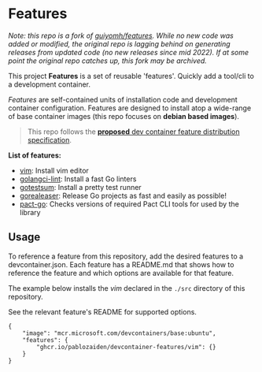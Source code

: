 # Features

*Note: this repo is a fork of [guiyomh/features](https://github.com/guiyomh/features). While no new code was added or modified, the original repo is lagging behind on generating releases from updated code (no new releases since mid 2022). If at some point the original repo catches up, this fork may be archived.*

This project **Features** is a set of reusable 'features'. Quickly add a tool/cli to a development container.

*Features* are self-contained units of installation code and development container configuration. Features are designed to install atop a wide-range of base container images (this repo focuses on **debian based images**).

> This repo follows the [**proposed**  dev container feature distribution specification](https://containers.dev/implementors/features-distribution/).

**List of features:**

* [vim](src/vim/README.md): Install vim editor
* [golangci-lint](src/golangci-lint/README.md): Install a fast Go linters
* [gotestsum](src/gotestsum/README.md): Install a pretty test runner
* [gorealeaser](src/goreleaser/README.md): Release Go projects as fast and easily as possible!
* [pact-go](src/pact-go/README.md): Checks versions of required Pact CLI tools for used by the library

## Usage

To reference a feature from this repository, add the desired features to a devcontainer.json. Each feature has a README.md that shows how to reference the feature and which options are available for that feature.

The example below installs the *vim* declared in the `./src` directory of this repository.

See the relevant feature's README for supported options.

```jsonc
{
    "image": "mcr.microsoft.com/devcontainers/base:ubuntu",
    "features": {
        "ghcr.io/pablozaiden/devcontainer-features/vim": {}
    }
}
```
